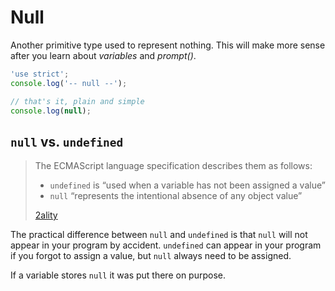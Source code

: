 # Null

Another primitive type used to represent nothing.  This will make more sense after you learn about _variables_ and _prompt()_.

```js
'use strict';
console.log('-- null --');

// that's it, plain and simple
console.log(null);
```

## `null` vs. `undefined`

> The ECMAScript language specification describes them as follows:
>
> - `undefined` is “used when a variable has not been assigned a value”
> - `null` “represents the intentional absence of any object value”
>
> [2ality](https://2ality.com/2021/01/undefined-null-revisited.html)

The practical difference between `null` and `undefined` is that `null` will not appear in
your program by accident. `undefined` can appear in your program if you forgot to assign a
value, but `null` always need to be assigned.

If a variable stores `null` it was put there on purpose.

